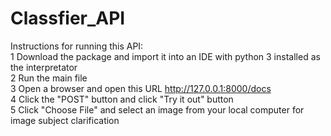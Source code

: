 # Classfier_API
Instructions for running this API:<br />
1 Download the package and import it into an IDE with python 3 installed as the interpretator<br />
2 Run the main file<br />
3 Open a browser and open this URL http://127.0.0.1:8000/docs <br />
4 Click the "POST" button and click "Try it out" button <br />
5 Click "Choose File" and select an image from your local computer for image subject clarification
